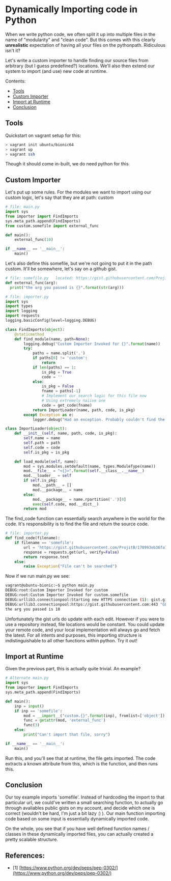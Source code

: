 # Dynamically Importing code in Python

When we write python code, we often split it up into multiple files in the name of "modularity" and "clean code". But this comes with this clearly **unrealistic** expectation of having all your files on the pythonpath. Ridiculous isn't it?

Let's write a custom importer to handle finding our source files from arbitrary (but I guess predefined?) locations. We'll also then extend our system to import (and use) new code at runtime.

Contents:
- [Tools](#tools)
- [Custom Importer](#custom-importer)
- [Import at Runtime](#import-at-runtime)
- [Conclusion](#conclusion)


## Tools
Quickstart on vagrant setup for this:
``` bash
> vagrant init ubuntu/bionic64
> vagrant up
> vagrant ssh
```

Though it should come in-built, we do need python for this

## Custom Importer

Let's put up some rules. For the modules we want to import using our custom logic, let's say that they are at path: custom
```python
# file: main.py
import sys
from importer import FindImports
sys.meta_path.append(FindImports)
from custom.somefile import external_func

def main():
    external_func(10)

if __name__ == '__main__':
    main()

```

Let's also define this somefile, but we're not going to put it in the path custom. It'll be somewhere, let's say on a github gist.
```python
# file: somefile.py   located: https://gist.githubusercontent.com/ProjitB/170993eb36fa7f23152c745a36e63cfc/raw/d5577826bde341ab763688c3d7ab7a5d7848fb0b/somefile.py
def external_func(arg):
  print("the arg you passed is {}".format(str(arg)))

```

```python
# file: importer.py
import sys
import types
import logging
import requests
logging.basicConfig(level=logging.DEBUG)

class FindImports(object):
    @staticmethod
    def find_module(name, path=None):
        logging.debug("Custom Importer Invoked for {}".format(name))
        try:
            paths = name.split('.')
            if paths[0] != 'custom':
                return
            if len(paths) == 1:
                is_pkg = True
                code = ''
            else:
                is_pkg = False
                fname = paths[-1]
                # Implement our search logic for this file now
                # Using extremely naiive one
                code = get_code(fname)
            return ImportLoader(name, path, code, is_pkg)
        except Exception as e:
            logger.debug("Had an exception. Probably couldn't find the module. {}".format(e))

class ImportLoader(object):
    def __init__(self, name, path, code, is_pkg):
        self.name = name
        self.path = path
        self.code = code
        self.is_pkg = is_pkg

    def load_module(self, name):
        mod = sys.modules.setdefault(name, types.ModuleType(name))
        mod.__file__ = "<{}>".format(self.__class__.__name__)
        mod.__loader__ = self
        if self.is_pkg:
            mod.__path__ = []
            mod.__package__ = name
        else:
            mod.__package__ = name.rpartition('.')[0]
            exec(self.code, mod.__dict__)
        return mod
```

The find\_code function can essentially search anywhere in the world for the code. It's responsibility is to find the file and return the source code.
```python
# file: importer.py
def find_code(filename):
    if filename == 'somefile':
        url = 'https://gist.githubusercontent.com/ProjitB/170993eb36fa7f23152c745a36e63cfc/raw/d5577826bde341ab763688c3d7ab7a5d7848fb0b/somefile.py'
        response = requests.get(url, verify=False)
        return response.text
    else:
        raise Exception("File can't be searched")
```


Now if we run main.py we see:
``` bash
vagrant@ubuntu-bionic:~$ python main.py
DEBUG:root:Custom Importer Invoked for custom
DEBUG:root:Custom Importer Invoked for custom.somefile
DEBUG:urllib3.connectionpool:Starting new HTTPS connection (1): gist.githubusercontent.com
DEBUG:urllib3.connectionpool:https://gist.githubusercontent.com:443 "GET /ProjitB/170993eb36fa7f23152c745a36e63cfc/raw/d5577826bde341ab763688c3d7ab7a5d7848fb0b/somefile.py HTTP/1.1" 200 76
the arg you passed is 10
```

Unfortunately the gist urls do update with each edit. However if you were to use a repository instead, file locations would be constant. You could update your remote code, and your local implementation will always go and fetch the latest.
For all intents and purposes, this importing structure is indistinguishable to all other functions within python. Try it out!

## Import at Runtime
Given the previous part, this is actually quite trivial.
An example?
```python
# Alternate main.py
import sys
from importer import FindImports
sys.meta_path.append(FindImports)

def main():
    inp = input()
    if inp == 'somefile':
        mod = __import__("custom.{}".format(inp), fromlist=['object'])
        func = getattr(mod, 'external_func')
        func(3)
    else:
        print("Can't import that file, sorry")

if __name__ == '__main__':
    main()
```

Run this, and you'll see that at runtime, the file gets imported. The code extracts a known attribute from this, which is the function, and then runs this.


## Conclusion
 Our toy example imports 'somefile'. Instead of hardcoding the import to that particular url, we could've written a small searching function, to actually go through avaliables public gists on my account, and decide which one is correct (wouldn't be hard, I'm just a bit lazy :) ). Our main function importing code based on some input is essentially dynamically imported code.

 On the whole, you see that if you have well defined function names / classes in these dynamically imported files, you can actually created a pretty scalable structure.


## References:
- [1] [https://www.python.org/dev/peps/pep-0302/](https://www.python.org/dev/peps/pep-0302/)

